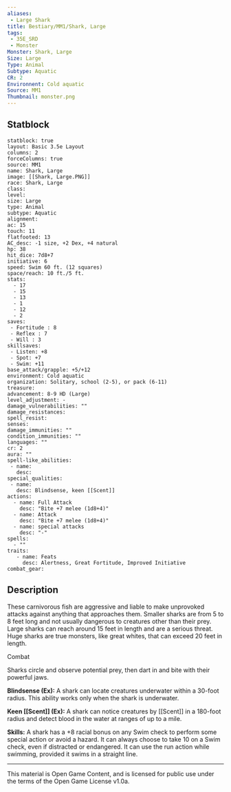 ```yaml
---
aliases:
 - Large Shark
title: Bestiary/MM1/Shark, Large
tags: 
 - 35E_SRD
 - Monster
Monster: Shark, Large
Size: Large
Type: Animal
Subtype: Aquatic
CR: 2
Environnent: Cold aquatic
Source: MM1
Thumbnail: monster.png
---
```


## Statblock

```statblock
statblock: true
layout: Basic 3.5e Layout
columns: 2
forceColumns: true
source: MM1 
name: Shark, Large
image: [[Shark, Large.PNG]]
race: Shark, Large
class: 
level: 
size: Large
type: Animal
subtype: Aquatic
alignment: 
ac: 15
touch: 11
flatfooted: 13
AC_desc: -1 size, +2 Dex, +4 natural
hp: 38
hit_dice: 7d8+7
initiative: 6
speed: Swim 60 ft. (12 squares)
space/reach: 10 ft./5 ft.
stats:
  - 17
  - 15
  - 13
  - 1
  - 12
  - 2
saves:
 - Fortitude : 8
 - Reflex : 7
 - Will : 3
skillsaves:
 - Listen: +8
 - Spot: +7
 - Swim: +11
base_attack/grapple: +5/+12
environment: Cold aquatic
organization: Solitary, school (2-5), or pack (6-11)
treasure: 
advancement: 8-9 HD (Large)
level_adjustment: -
damage_vulnerabilities: ""
damage_resistances: 
spell_resist: 
senses: 
damage_immunities: ""
condition_immunities: ""
languages: ""
cr: 2
aura: ""
spell-like_abilities:
 - name: 
   desc: 
special_qualities:
 - name:
   desc: Blindsense, keen [[Scent]]
actions:
  - name: Full Attack
    desc: "Bite +7 melee (1d8+4)"
  - name: Attack
    desc: "Bite +7 melee (1d8+4)"
  - name: special attacks
    desc: "-"
spells:
  - ""
traits:
   - name: Feats
     desc: Alertness, Great Fortitude, Improved Initiative
combat_gear:  
```

## Description



These carnivorous fish are aggressive and liable to make unprovoked attacks against anything that approaches them. Smaller sharks are from 5 to 8 feet long and not usually dangerous to creatures other than their prey. Large sharks can reach around 15 feet in length and are a serious threat. Huge sharks are true monsters, like great whites, that can exceed 20 feet in length.

Combat

Sharks circle and observe potential prey, then dart in and bite with their powerful jaws.


**Blindsense (Ex):** A shark can locate creatures underwater within a 30-foot radius. This ability works only when the shark is underwater.


**Keen [[Scent]] (Ex):** A shark can notice creatures by [[Scent]] in a 180-foot radius and detect blood in the water at ranges of up to a mile.


**Skills:** A shark has a +8 racial bonus on any Swim check to perform some special action or avoid a hazard. It can always choose to take 10 on a Swim check, even if distracted or endangered. It can use the run action while swimming, provided it swims in a straight line.

---

This material is Open Game Content, and is licensed for public use under the terms of the Open Game License v1.0a.
